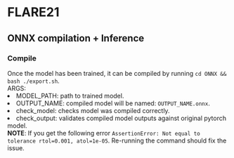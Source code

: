 <h1> FLARE21 </h1>

<h2> ONNX compilation + Inference </h2>
<h3> Compile </h3>
Once the model has been trained, it can be compiled by running <code>cd ONNX && bash ./export.sh</code>. <br>
ARGS:<br>
<li> MODEL_PATH: path to trained model.<br>
<li> OUTPUT_NAME: compiled model will be named: <code>OUTPUT_NAME.onnx</code>.<br>
<li> check_model: checks model was compiled correctly. <br>
<li> check_output: validates compiled model outputs against original pytorch model. <br>
<strong>NOTE</strong>: If you get the following error <code>AssertionError: Not equal to tolerance rtol=0.001, atol=1e-05</code>. Re-running the command should fix the issue.
<br>
